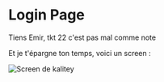 # Login Page

Tiens Emir, tkt 22 c'est pas mal comme note

Et je t'épargne ton temps, voici un screen :

![Screen de kalitey](https://i.spau.lt/2018-10-18_15-50-54_le7kk.png)
